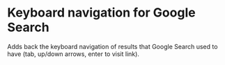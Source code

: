 # Keyboard navigation for Google Search

Adds back the keyboard navigation of results that Google Search used to have (tab, up/down arrows, enter to visit link).
